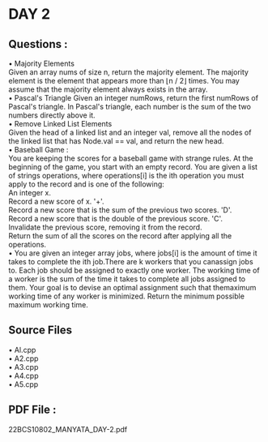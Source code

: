 # DAY 2

## Questions :  
• Majority Elements  
Given an array nums of size n, return the majority element. The majority element is the element that appears more than ⌊n / 2⌋ times. You may assume that the majority element always exists in the array.  
• Pascal's Triangle
Given an integer numRows, return the first numRows of Pascal's triangle. In Pascal's triangle, each number is the sum of the two numbers directly above it.  
• Remove Linked List Elements  
Given the head of a linked list and an integer val, remove all the nodes of the linked list that has Node.val == val, and return the new head.  
• Baseball Game :  
You are keeping the scores for a baseball game with strange rules. At the beginning of the game, you start with an empty record. You are given a list of strings operations, where operations[i] is the ith operation you must apply to the record and is one of the following:  
An integer x.  
Record a new score of x. '+'.  
Record a new score that is the sum of the previous two scores. 'D'.  
Record a new score that is the double of the previous score. 'C'.  
Invalidate the previous score, removing it from the record.  
Return the sum of all the scores on the record after applying all the operations.   
• You are given an integer array jobs, where jobs[i] is the amount of time it takes to complete the ith job.There are k workers that you canassign jobs to. Each job should be assigned to exactly one worker. The working time of a worker is the sum of the time it takes to complete all jobs assigned to them. Your goal is to devise an optimal assignment such that themaximum working time of any worker is minimized. Return the minimum possible maximum working time.  
  
## Source Files  
• Al.cpp  
• A2.cpp  
• A3.cpp  
• A4.cpp  
• A5.cpp  

## PDF File : 
22BCS10802_MANYATA_DAY-2.pdf
